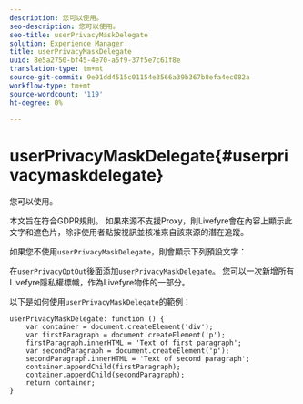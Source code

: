 ```yaml
---
description: 您可以使用。
seo-description: 您可以使用。
seo-title: userPrivacyMaskDelegate
solution: Experience Manager
title: userPrivacyMaskDelegate
uuid: 8e5a2750-bf45-4e70-a5f9-37f5e7c61f8e
translation-type: tm+mt
source-git-commit: 9e01dd4515c01154e3566a39b367b8efa4ec082a
workflow-type: tm+mt
source-wordcount: '119'
ht-degree: 0%

---
```



# userPrivacyMaskDelegate{#userprivacymaskdelegate}

您可以使用。

本文旨在符合GDPR規則。 如果來源不支援Proxy，則Livefyre會在內容上顯示此文字和遮色片，除非使用者點按視訊並核准來自該來源的潛在追蹤。

如果您不使用`userPrivacyMaskDelegate`，則會顯示下列預設文字：

在`userPrivacyOptOut`後面添加`userPrivacyMaskDelegate`。 您可以一次新增所有Livefyre隱私權標幟，作為Livefyre物件的一部分。

以下是如何使用`userPrivacyMaskDelegate`的範例：

```
userPrivacyMaskDelegate: function () { 
    var container = document.createElement('div'); 
    var firstParagraph = document.createElement('p'); 
    firstParagraph.innerHTML = 'Text of first paragraph'; 
    var secondParagraph = document.createElement('p'); 
    secondParagraph.innerHTML = 'Text of second paragraph'; 
    container.appendChild(firstParagraph); 
    container.appendChild(secondParagraph); 
    return container; 
}
```
